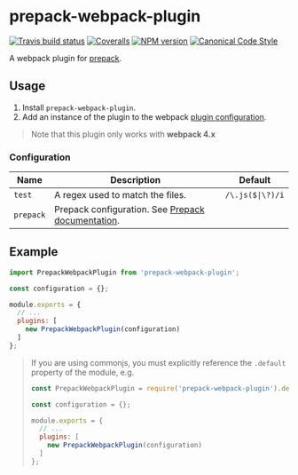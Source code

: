 # prepack-webpack-plugin

[![Travis build status](http://img.shields.io/travis/gajus/prepack-webpack-plugin/master.svg?style=flat-square)](https://travis-ci.org/gajus/prepack-webpack-plugin)
[![Coveralls](https://img.shields.io/coveralls/gajus/prepack-webpack-plugin.svg?style=flat-square)](https://github.com/gajus/prepack-webpack-plugin)
[![NPM version](http://img.shields.io/npm/v/prepack-webpack-plugin.svg?style=flat-square)](https://www.npmjs.org/package/prepack-webpack-plugin)
[![Canonical Code Style](https://img.shields.io/badge/code%20style-canonical-blue.svg?style=flat-square)](https://github.com/gajus/canonical)

A webpack plugin for [prepack](https://prepack.io/).

## Usage

1. Install `prepack-webpack-plugin`.
1. Add an instance of the plugin to the webpack [plugin configuration](https://webpack.js.org/configuration/plugins/).

> Note that this plugin only works with **webpack 4.x**

### Configuration

|Name|Description|Default|
|---|---|---|
|`test`|A regex used to match the files.|`/\.js($\|\?)/i`|
|`prepack`|Prepack configuration. See [Prepack documentation](https://prepack.io/getting-started.html#options).|

## Example

```js
import PrepackWebpackPlugin from 'prepack-webpack-plugin';

const configuration = {};

module.exports = {
  // ...
  plugins: [
    new PrepackWebpackPlugin(configuration)
  ]
};

```

> If you are using commonjs, you must explicitly reference the `.default` property of the module, e.g.
>
> ```js
> const PrepackWebpackPlugin = require('prepack-webpack-plugin').default;
>
> const configuration = {};
>
> module.exports = {
>   // ...
>   plugins: [
>     new PrepackWebpackPlugin(configuration)
>   ]
> };
>
> ```
